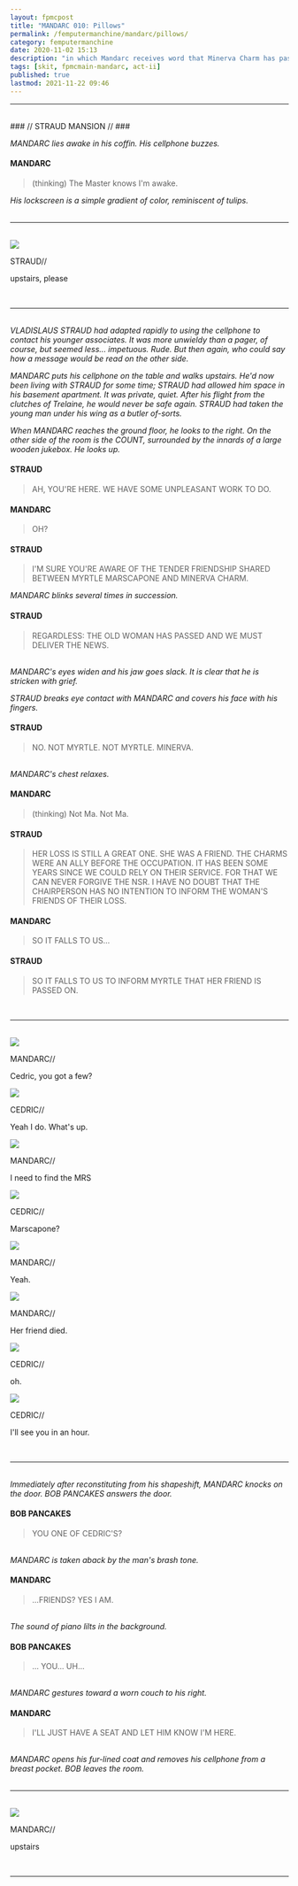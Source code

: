 ```yaml
---
layout: fpmcpost
title: "MANDARC 010: Pillows"
permalink: /femputermanchine/mandarc/pillows/
category: femputermanchine
date: 2020-11-02 15:13
description: "in which Mandarc receives word that Minerva Charm has passed on and arrives at Cedric's townhome"
tags: [skit, fpmcmain-mandarc, act-ii]
published: true
lastmod: 2021-11-22 09:46
---
```

[//]: # ( 11/02/20  -added)
[//]: # ( 11/03/21  -title added)
[//]: # ( 11/22/21  -formatting update)

*****
<br>
### // STRAUD MANSION // ###

<I>MANDARC lies awake in his coffin. His cellphone buzzes. </i>

#### MANDARC 

> (thinking) The Master knows I'm awake.

<i>His lockscreen is a simple gradient of color, reminiscent of tulips.</i>
<br><br>

*****
<br>
<div class="chat-box">
<img src="{{ site.url }}/assets/tb/straud-fine-cpt.jpg" class="chat-portrait" />
<p class="ppl-sez">STRAUD//</p>
<p class="ppl-sez">upstairs, please</p>
</div>
<br>

*****
<br><i>VLADISLAUS STRAUD had adapted rapidly to using the cellphone to contact his younger associates. It was more unwieldy than a pager, of course, but seemed less... impetuous. Rude. But then again, who could say how a message would be read on the other side.</i>

<i>MANDARC puts his cellphone on the table and walks upstairs. He'd now been living with STRAUD for some time; STRAUD had allowed him space in his basement apartment. It was private, quiet. After his flight from the clutches of Trelaine, he would never be safe again. STRAUD had taken the young man under his wing as a butler of-sorts.</i>

<i>When MANDARC reaches the ground floor, he looks to the right. On the other side of the room is the COUNT, surrounded by the innards of a large wooden jukebox. He looks up.</i>

#### STRAUD

> AH, YOU'RE HERE. WE HAVE SOME UNPLEASANT WORK TO DO.

#### MANDARC 

> OH?

#### STRAUD 

> I'M SURE YOU'RE AWARE OF THE TENDER FRIENDSHIP SHARED BETWEEN MYRTLE MARSCAPONE AND MINERVA CHARM.

<I>MANDARC blinks several times in succession.</i>

#### STRAUD 

> REGARDLESS: THE OLD WOMAN HAS PASSED AND WE MUST DELIVER THE NEWS.

<br><I>MANDARC's eyes widen and his jaw goes slack. It is clear that he is stricken with grief.</i>

<i>STRAUD breaks eye contact with MANDARC and covers his face with his fingers.</i>

#### STRAUD 

> NO. NOT MYRTLE. NOT MYRTLE. MINERVA.

<br><I>MANDARC's chest relaxes.</i>

#### MANDARC 

> (thinking) Not Ma. Not Ma.

#### STRAUD 

> HER LOSS IS STILL A GREAT ONE. SHE WAS A FRIEND. THE CHARMS WERE AN ALLY BEFORE THE OCCUPATION. IT HAS BEEN SOME YEARS SINCE WE COULD RELY ON THEIR SERVICE. FOR THAT WE CAN NEVER FORGIVE THE NSR. I HAVE NO DOUBT THAT THE CHAIRPERSON HAS NO INTENTION TO INFORM THE WOMAN'S FRIENDS OF THEIR LOSS.

#### MANDARC 

> SO IT FALLS TO US...

#### STRAUD 

> SO IT FALLS TO US TO INFORM MYRTLE THAT HER FRIEND IS PASSED ON.

<br>

*****
<br>
<div class="chat-box">
<img src="{{ site.url }}/assets/tb/mandarc1.jpg" class="chat-portrait" />
<p class="ppl-sez">MANDARC//</p>
<p class="ppl-sez">Cedric, you got a few?</p>
</div>

<div class="chat-box">
<img src="{{ site.url }}/assets/tb/cedric.jpg" class="chat-portrait" />
<p class="ppl-sez">CEDRIC//</p>
<p class="ppl-sez">Yeah I do. What's up.</p>
</div>

<div class="chat-box">
<img src="{{ site.url }}/assets/tb/mandarc1.jpg" class="chat-portrait" />
<p class="ppl-sez">MANDARC//</p>
<p class="ppl-sez">I need to find the MRS</p>
</div>

<div class="chat-box">
<img src="{{ site.url }}/assets/tb/cedric.jpg" class="chat-portrait" />
<p class="ppl-sez">CEDRIC//</p>
<p class="ppl-sez">Marscapone?</p>
</div>

<div class="chat-box">
<img src="{{ site.url }}/assets/tb/mandarc1.jpg" class="chat-portrait" />
<p class="ppl-sez">MANDARC//</p>
<p class="ppl-sez">Yeah.</p>
</div>

<div class="chat-box">
<img src="{{ site.url }}/assets/tb/mandarc1.jpg" class="chat-portrait" />
<p class="ppl-sez">MANDARC//</p>
<p class="ppl-sez">Her friend died.</p>
</div>

<div class="chat-box">
<img src="{{ site.url }}/assets/tb/cedric.jpg" class="chat-portrait" />
<p class="ppl-sez">CEDRIC//</p>
<p class="ppl-sez">oh.</p>
</div>

<div class="chat-box">
<img src="{{ site.url }}/assets/tb/cedric.jpg" class="chat-portrait" />
<p class="ppl-sez">CEDRIC//</p>
<p class="ppl-sez">I'll see you in an hour.</p>
</div>
<br>

*****
<br><i>Immediately after reconstituting from his shapeshift, MANDARC knocks on the door. BOB PANCAKES answers the door.</i>

#### BOB PANCAKES 

> YOU ONE OF CEDRIC'S?

<br><I>MANDARC is taken aback by the man's brash tone.</i>

#### MANDARC 

> ...FRIENDS? YES I AM.

<br><I>The sound of piano lilts in the background. </i>

#### BOB PANCAKES 

> ... YOU... UH...

<br><I>MANDARC gestures toward a worn couch to his right. </i>

#### MANDARC 

> I'LL JUST HAVE A SEAT AND LET HIM KNOW I'M HERE.

<br><i>MANDARC opens his fur-lined coat and removes his cellphone from a breast pocket. BOB leaves the room.</i>
<br><br>

*****
<br>
<div class="chat-box">
<img src="{{ site.url }}/assets/tb/mandarc1.jpg" class="chat-portrait" />
<p class="ppl-sez">MANDARC//</p>
<p class="ppl-sez">upstairs</p>
</div>
<br>

*****


